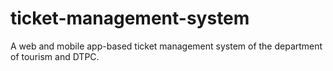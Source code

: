 # ticket-management-system
 A web and mobile app-based ticket management system of the department of tourism and DTPC. 
